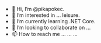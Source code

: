 - 👋 Hi, I’m @pikapokec.
- 👀 I’m interested in ... leisure.
- 🌱 I’m currently learning .NET Core.
- 💞️ I’m looking to collaborate on ... 
- 📫 How to reach me ... ... ...

<!---
pikapokec/pikapokec is a ✨ special ✨ repository because its `README.md` (this file) appears on your GitHub profile.
You can click the Preview link to take a look at your changes.
--->

